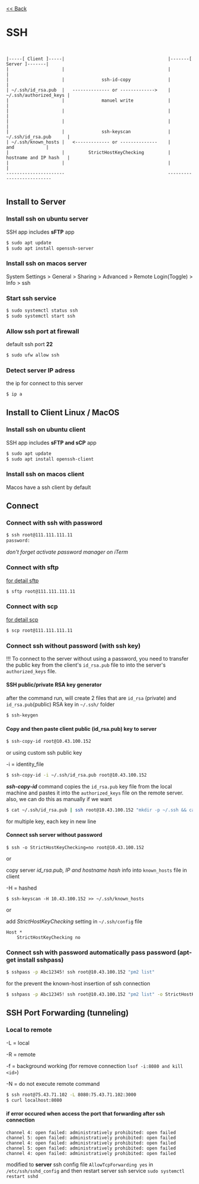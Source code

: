 [<< Back](README.md)

# SSH

```


|-----[ Client ]-----|                                       |-------[ Server ]-------|
|                    |                                       |                        |
|                    |              ssh-id-copy              |                        |
| ~/.ssh/id_rsa.pub  |   -------------- or ------------->    | ~/.ssh/authorized_keys |
|                    |              manuel write             |                        |
|                    |                                       |                        |
|                    |                                       |                        |
|                    |              ssh-keyscan              | ~/.ssh/id_rsa.pub      |
| ~/.ssh/known_hosts |   <------------- or --------------    |         and            |
|                    |         StrictHostKeyChecking         | hostname and IP hash   |
|                    |                                       |                        |
----------------------                                       --------------------------


```

## Install to Server
### Install ssh on ubuntu server
SSH app includes **sFTP** app

```bash
$ sudo apt update
$ sudo apt install openssh-server
```
### Install ssh on macos server
System Settings > General > Sharing > Advanced > Remote Login(Toggle) > Info > ssh 

### Start ssh service 
```bash
$ sudo systemctl status ssh
$ sudo systemctl start ssh
```
### Allow ssh port at firewall
default ssh port **22**
```bash
$ sudo ufw allow ssh
```
### Detect server IP adress
the ip for connect to this server

```bash
$ ip a
```

## Install to Client Linux / MacOS
### Install ssh on ubuntu client

SSH app includes **sFTP and sCP** app

```bash
$ sudo apt update
$ sudo apt install openssh-client
```
### Install ssh on macos client
Macos have a ssh client by default

## Connect 
### Connect with ssh with password
```bash
$ ssh root@111.111.111.11
password:
```

_don't forget activate password manager on iTerm_

### Connect with sftp 
[for detail sftp](file-transfer.md#transfer-with-sftp) 
```bash
$ sftp root@111.111.111.11
```
### Connect with scp 
[for detail scp](file-transfer.md#transfer-with-secure-cp-on-local-machine) 
```bash
$ scp root@111.111.111.11
```


### Connect ssh without password (with ssh key)

!!! To connect to the server without using a password, you need to transfer the public key from the client's ```id_rsa.pub``` file to into the server's ```authorized_keys``` file.

#### SSH public/private RSA key generator
after the command run, will create 2 files that are ```id_rsa``` (private) and ```id_rsa.pub```(public) RSA key in ```~/.ssh/``` folder

```bash
$ ssh-keygen
```

#### Copy and then paste client public (id_rsa.pub) key to server
```bash
$ ssh-copy-id root@10.43.100.152
```
or using custom ssh public key 

-i = identity_file

```bash
$ ssh-copy-id -i ~/.ssh/id_rsa.pub root@10.43.100.152
```
***ssh-copy-id*** command copies the ```id_rsa.pub``` key file from the local machine and pastes it into the ```authorized_keys``` file on the remote server. also, we can do this as manually if we want

```bash
$ cat ~/.ssh/id_rsa.pub | ssh root@10.43.100.152 "mkdir -p ~/.ssh && cat >> ~/.ssh/authorized_keys"
```
for multiple key, each key in new line 

#### Connect ssh server without password
```
$ ssh -o StrictHostKeyChecking=no root@10.43.100.152
```
or 

copy server _id_rsa.pub, IP and hostname hash_ info into ```known_hosts``` file in client

-H = hashed
```
$ ssh-keyscan -H 10.43.100.152 >> ~/.ssh/known_hosts
```
or 

add _StrictHostKeyChecking_ setting in ```~/.ssh/config``` file
```
Host *
    StrictHostKeyChecking no
```


### Connect ssh with password automatically pass password (apt-get install sshpass)
```bash
$ sshpass -p Abc12345! ssh root@10.43.100.152 "pm2 list"
```

for the prevent the known-host insertion of ssh connection

```bash 
$ sshpass -p Abc12345! ssh root@10.43.100.152 "pm2 list" -o StrictHostKeyChecking=no
```

## SSH Port Forwarding (tunneling)

### Local to remote 
-L = local

-R = remote

-f = background working (for remove connection ```lsof -i:8080 and kill <id>```)

-N = do not execute remote command

```bash
$ ssh root@75.43.71.102 -L 8080:75.43.71.102:3000
$ curl localhost:8080
```

#### if error occured when access the port that forwarding after ssh connection
```
channel 4: open failed: administratively prohibited: open failed
channel 5: open failed: administratively prohibited: open failed
channel 4: open failed: administratively prohibited: open failed
channel 5: open failed: administratively prohibited: open failed
channel 4: open failed: administratively prohibited: open failed
```

modified to **server** ssh config file ```AllowTcpForwarding yes``` in ```/etc/ssh/sshd_config``` and then restart server ssh service ```sudo systemctl restart sshd```




